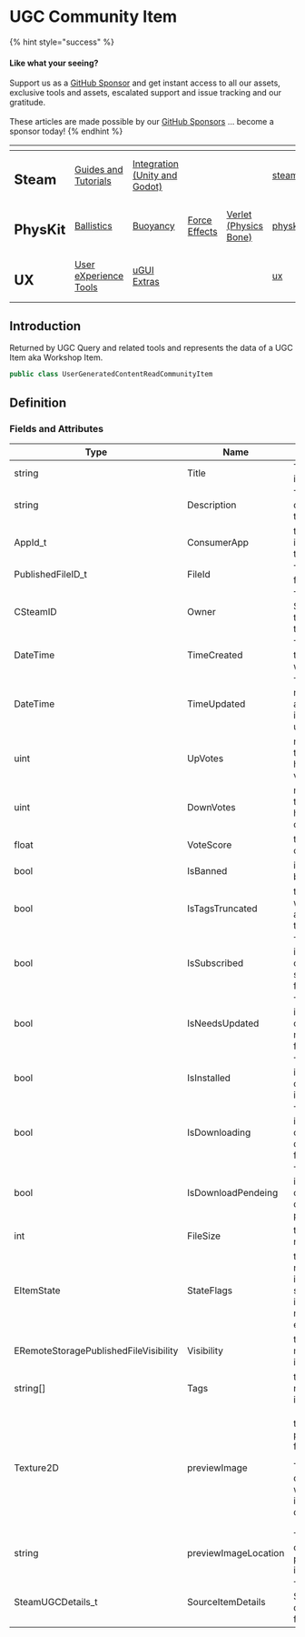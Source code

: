# UGC Community Item

{% hint style="success" %}
#### Like what your seeing?

Support us as a [GitHub Sponsor](../../../become-a-sponsor/) and get instant access to all our assets, exclusive tools and assets, escalated support and issue tracking and our gratitude.\
\
These articles are made possible by our [GitHub Sponsors](../../../become-a-sponsor/) ... become a sponsor today!
{% endhint %}

<table data-view="cards"><thead><tr><th></th><th></th><th></th><th></th><th></th><th data-hidden data-card-target data-type="content-ref"></th><th data-hidden data-card-cover data-type="files"></th></tr></thead><tbody><tr><td><h2>Steam</h2></td><td><a href="../../../company/steam/">Guides and Tutorials</a></td><td><a href="../">Integration (Unity and Godot)</a></td><td></td><td></td><td><a href="../../../company/steam/">steam</a></td><td><a href="../../../.gitbook/assets/Steamworks Card.png">Steamworks Card.png</a></td></tr><tr><td><h2>PhysKit</h2></td><td><a href="../../physkit/learning/sample-scenes/1-ballistic-basics.md">Ballistics</a></td><td><a href="../../physkit/learning/sample-scenes/1-buoyancy-example.md">Buoyancy</a></td><td><a href="../../physkit/learning/sample-scenes/1-force-effect-fields.md">Force Effects</a></td><td><a href="../../physkit/learning/sample-scenes/2-verlet-spring-skinned-mesh.md">Verlet (Physics Bone)</a></td><td><a href="../../physkit/">physkit</a></td><td><a href="../../../.gitbook/assets/PhysKit Card.png">PhysKit Card.png</a></td></tr><tr><td><h2>UX</h2></td><td><a href="../../ux/learning/core-concepts/">User eXperience Tools</a></td><td><a href="../../ux/learning/ugui-extras/">uGUI Extras</a></td><td></td><td></td><td><a href="../../ux/">ux</a></td><td><a href="../../../.gitbook/assets/Splash Screen (1).png">Splash Screen (1).png</a></td></tr></tbody></table>

## Introduction

Returned by UGC Query and related tools and represents the data of a UGC Item aka Workshop Item.

```csharp
public class UserGeneratedContentReadCommunityItem
```

## Definition

### Fields and Attributes

| Type                                  | Name                 | Notes                                                                                                     |
| ------------------------------------- | -------------------- | --------------------------------------------------------------------------------------------------------- |
| string                                | Title                | The title of the item                                                                                     |
| string                                | Description          | The description of the item                                                                               |
| AppId\_t                              | ConsumerApp          | the app this item is meant to be used by                                                                  |
| PublishedFileID\_t                    | FileId               | The ID of the file                                                                                        |
| CSteamID                              | Owner                | The id of the Steam User that created the file                                                            |
| DateTime                              | TimeCreated          | The date and time this  item was created                                                                  |
| DateTime                              | TimeUpdated          | The most reacent date and time this item was updated                                                      |
| uint                                  | UpVotes              | number of times this item has been up voted                                                               |
| uint                                  | DownVotes            | number of times this item has been down voted                                                             |
| float                                 | VoteScore            | the vote score of this item                                                                               |
| bool                                  | IsBanned             | if the item is banned                                                                                     |
| bool                                  | IsTagsTruncated      | the tag string was to long and has been truncated                                                         |
| bool                                  | IsSubscribed         | True if the item flags contains the subscribed flag                                                       |
| bool                                  | IsNeedsUpdated       | True if the item flags contains the needs update flag                                                     |
| bool                                  | IsInstalled          | True if the item flags contains the installed flag                                                        |
| bool                                  | IsDownloading        | True if the items flags contains the downloading flag                                                     |
| bool                                  | IsDownloadPendeing   | True if the items flags contains the download pending flag                                                |
| int                                   | FileSize             | the size of the related file                                                                              |
| EItemState                            | StateFlags           | the flags related to the item, e.g subscribed, installed, needs update, etc.                              |
| ERemoteStoragePublishedFileVisibility | Visibility           | the visibility mode of the item                                                                           |
| string\[]                             | Tags                 | the tags related to the item                                                                              |
| Texture2D                             | previewImage         | <p>the previewImage found if any.</p><p></p><p>This will be destroyed when this item is deconstructed</p> |
| string                                | previewImageLocation | The location on disk for the preview image                                                                |
| SteamUGCDetails\_t                    | SourceItemDetails    | The native Steamworks details object for this item                                                        |
